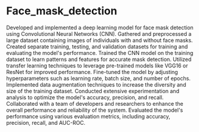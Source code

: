 # Face_mask_detection
Developed and implemented a deep learning model for face mask detection using Convolutional Neural Networks (CNN).
Gathered and preprocessed a large dataset containing images of individuals with and without face masks.
Created separate training, testing, and validation datasets for training and evaluating the model's performance.
Trained the CNN model on the training dataset to learn patterns and features for accurate mask detection.
Utilized transfer learning techniques to leverage pre-trained models like VGG16 or ResNet for improved performance.
Fine-tuned the model by adjusting hyperparameters such as learning rate, batch size, and number of epochs.
Implemented data augmentation techniques to increase the diversity and size of the training dataset.
Conducted extensive experimentation and analysis to optimize the model's accuracy, precision, and recall.
Collaborated with a team of developers and researchers to enhance the overall performance and reliability of the system.
Evaluated the model's performance using various evaluation metrics, including accuracy, precision, recall, and AUC-ROC.
